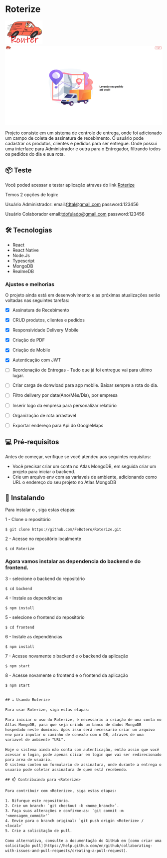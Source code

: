 # Roterize

<img src="https://github.com/FeBotero/Roterize/blob/main/frontend/public/Router1.svg"  width="120" alt="Roterize">

<img src="https://github.com/FeBotero/Roterize/blob/main/frontend/public/Home.png" alt="Roterize">

Projeto consiste em um sistema de controle de entrega, onde foi adicionado um campo de coleta de assinatura de recebimento. O usuário pode cadastrar os produtos, clientes e pedidos para ser entregue. Onde possui uma interface para Administrador e outra para o Entregador, filtrando todos os pedidos do dia e sua rota.

## 📦 Teste

Você poded acessar e testar aplicação atraves do link <a href="https://roterize.vercel.app/delivery">Roterize</a>

Temos 2 opções de login:

Usuário Administrador:
   email:fdtal@gmail.com
   password:123456
   
Usuário Colaborador
   email:tdofulado@gmail.com
   password:123456


## 🛠️ Tecnologias

- React
- React Native
- Node.Js
- Typescript
- MongoDB
- RealmeDB



### Ajustes e melhorias

O projeto ainda está em desenvolvimento e as próximas atualizações serão voltadas nas seguintes tarefas:

- [x] Assinatura de Recebimento
- [x] CRUD produtos, clientes e pedidos
- [x] Responsividade Delivery Mobile
- [x] Criação de PDF
- [x] Criação de Mobile
- [x] Autenticação com JWT
- [ ] Reordenação de Entregas - Tudo que já foi entregue vai para ultimo lugar.
- [ ] Criar carga de donwload para app mobile. Baixar sempre a rota do dia.
- [ ] Filtro delivery por data(Ano/Mês/Dia), por empresa
- [ ] Inserir logo da empresa para personalizar relatório
- [ ] Organização de rota arrastavel
- [ ] Exportar endereço para Api do GoogleMaps


## 💻 Pré-requisitos

Antes de começar, verifique se você atendeu aos seguintes requisitos:

- Você precisar criar um conta no Atlas MongoDB, em seguida criar um projeto para iniciar o backend.
- Crie um arquivo env com as variaveis de ambiente, adicionando como URL o endereço do seu projeto no Atlas MongoDB

## 🚀 Instalando <Roterize>

Para instalar o <Roterize>, siga estas etapas:

<p>1 - Clone o repositório</p>
   
`$ git clone https://github.com/FeBotero/Roterize.git`

<p>2 - Acesse no repositório localmente</p>

`$ cd Roterize`

<h3>Agora vamos instalar as dependencia do backend e do frontend.</h3>

<p>3 - selecione o backend do repositório</p>

`$ cd backend`

<p>4 - Instale as dependências</p>

`$ npm install`

<p>5 - selecione o frontend do repositório</p>

`$ cd frontend`

<p>6 - Instale as dependências</p>

`$ npm install`

<p>7 - Acesse novamente o backend e o backend da aplicação</p>

`$ npm start`

<p>8 - Acesse novamente o frontend e o frontend da aplicação</p>

`$ npm start`

```

## ☕ Usando Roterize

Para usar Roterize, siga estas etapas:

Para iniciar o uso do Roterize, é necessario a criação de uma conta no Atlas MongoDB, para que seja criado um banco de dados MongoDB hospedado neste dominio. Apos isso será necessario criar um arquivo env para inputar o caminho de conexão com o DB, atraves de uma variavel de ambiente "URL".

Hoje o sistema ainda não conta com autenticação, então assim que você acessar o login, pode apenas clicar em login que vai ser redirecionado para area de usuário.
O sistema contem um formulario de assinatura, onde durante a entrega o usuario pode coletar assinatura de quem está recebendo.

## 📫 Contribuindo para <Roterize>

Para contribuir com <Roterize>, siga estas etapas:

1. Bifurque este repositório.
2. Crie um branch: `git checkout -b <nome_branch>`.
3. Faça suas alterações e confirme-as: `git commit -m '<mensagem_commit>'`
4. Envie para o branch original: `git push origin <Roterize> / <local>`
5. Crie a solicitação de pull.

Como alternativa, consulte a documentação do GitHub em [como criar uma solicitação pull](https://help.github.com/en/github/collaborating-with-issues-and-pull-requests/creating-a-pull-request).






```
